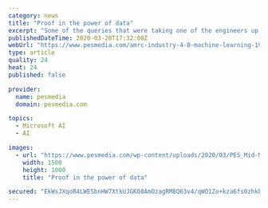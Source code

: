 ```yaml
---
category: news
title: "Proof in the power of data"
excerpt: "Some of the queries that were taking one of the engineers up to 12 minutes to run on the local database, took us just 12 seconds using Microsoft Azure. “It was always our intention to run machine learning against this data to detect anomalies. A reading in the event data that stands out may help predict maintenance of a machine tool or ..."
publishedDateTime: 2020-03-20T17:32:00Z
webUrl: "https://www.pesmedia.com/amrc-industry-4-0-machine-learning-190320/"
type: article
quality: 24
heat: 24
published: false

provider:
  name: pesmedia
  domain: pesmedia.com

topics:
  - Microsoft AI
  - AI

images:
  - url: "https://www.pesmedia.com/wp-content/uploads/2020/03/PES_Mid-March20_F_Connected-MF_AMRC-1-scaled-e1584632823249.jpg"
    width: 1500
    height: 1000
    title: "Proof in the power of data"

secured: "EkWsJXqoR4LWESbnHW7XtkUJGK08AmOzagRM8Q63v4/qWO1Zo+kza6fs0zhkbR49V2wZHLmqf2y8inARE51m2KHbF1LGcLFy5vXeKR1x5uuJfz59XwNe2N95yRxoaodef+pi+sokVOWRtogwXJz4G9yORVakxgoEpq5PWTIcQbKZPY3kKMzT1R5JLe+GQHtQ5DALUQWs81H9Q9/uIUkXi8FF5xDzUdDsGUywBO8/dZ1h9JWY7N6ELrt7PfDMoShMA5pUMCEDR9Llj+tuckhWTcjX15kyUXK57IEkuiTYkyOcL0gdrkwCrGiswx83Dol2vvNdzUqDAK+4C+ai9bCMRObVjmXtw33ro0xF2XvkSKsNqosiI/xhFjBHo33wwrxaTUYCV+7blOVXWvxXwylsnG1CqgsTa5Rm3aXIIQJNAfEpcxU5iF8peyY/90vgweT9lu15q7Oz5gY7BgMOjNAQS23WLAs2Yb66W4qpYcp1DKk=;RPTANeJ5wKHeEtoVQJcXfQ=="
---
```



